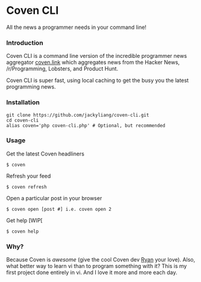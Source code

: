 # Coven CLI
All the news a programmer needs in your command line!

### Introduction 

Coven CLI is a command line version of the incredible programmer news
aggregator [coven.link](coven.link) which aggregates news from the
Hacker News, /r/Programming, Lobsters, and Product Hunt.

Coven CLI is super fast, using local caching to get the busy you the
latest programming news. 

### Installation

    git clone https://github.com/jackyliang/coven-cli.git
    cd coven-cli
    alias coven='php coven-cli.php' # Optional, but recommended

### Usage

Get the latest Coven headliners

    $ coven

Refresh your feed

    $ coven refresh

Open a particular post in your browser

    $ coven open [post #] i.e. coven open 2 

Get help [WIP[

    $ coven help
    
### Why?

Because Coven is *awesome* (give the cool Coven dev [Ryan](https://github.com/goddamnyouryan) your love). Also, what better way to learn vi than to program something with it? This is my first project done entirely in vi. And I love it more and more each day.
